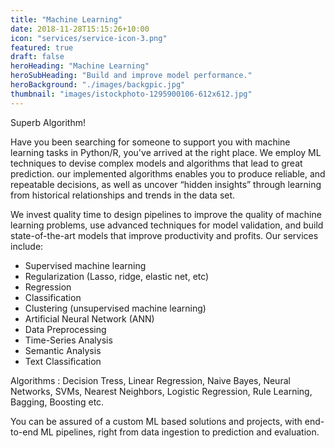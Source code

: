 ```yaml
---
title: "Machine Learning"
date: 2018-11-28T15:15:26+10:00
icon: "services/service-icon-3.png"
featured: true
draft: false
heroHeading: "Machine Learning"
heroSubHeading: "Build and improve model performance."
heroBackground: "./images/backgpic.jpg"
thumbnail: "images/istockphoto-1295900106-612x612.jpg"
---
```


Superb Algorithm!

Have you been searching for someone to support you with machine learning tasks in Python/R, you've arrived at the right place. We employ ML techniques to devise complex models and algorithms that lead to great prediction. our implemented algorithms enables you to produce reliable, and repeatable decisions, as well as uncover “hidden insights” through learning from historical relationships and trends in the data set.

We invest quality time to design pipelines to improve the quality of machine learning problems, use advanced techniques for model validation, and build state-of-the-art models that improve productivity and profits. Our services include:

- Supervised machine learning
- Regularization (Lasso, ridge, elastic net, etc)
- Regression
- Classification
- Clustering (unsupervised machine learning)
- Artificial Neural Network (ANN)
- Data Preprocessing
- Time-Series Analysis
- Semantic Analysis
- Text Classification

Algorithms : Decision Tress, Linear Regression, Naive Bayes, Neural Networks, SVMs, Nearest Neighbors, Logistic Regression, Rule Learning, Bagging, Boosting etc.

You can be assured of a custom ML based solutions and projects, with end-to-end ML pipelines, right from data ingestion to prediction and evaluation.

